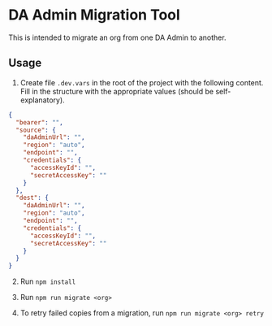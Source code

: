 # DA Admin Migration Tool

This is intended to migrate an org from one DA Admin to another.

## Usage

1. Create file `.dev.vars` in the root of the project with the following content. Fill in the structure with the appropriate values (should be self-explanatory).

```json
{
  "bearer": "",
  "source": {
    "daAdminUrl": "",
    "region": "auto",
    "endpoint": "",
    "credentials": {
      "accessKeyId": "",
      "secretAccessKey": ""
    }
  },
  "dest": {
    "daAdminUrl": "",
    "region": "auto",
    "endpoint": "",
    "credentials": {
      "accessKeyId": "",
      "secretAccessKey": ""
    }
  }
}
```

2. Run `npm install`


3. Run `npm run migrate <org>`

4. To retry failed copies from a migration, run `npm run migrate <org> retry`
